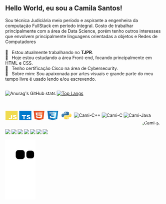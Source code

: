 
## Hello World, eu sou a Camila Santos!
Sou técnica Judiciária meio período e aspirante a engenheira da computação FullStack em período integral.
Gosto de trabalhar principalmente com a área de Data Science, porém tenho outros interesses que envolvem principalmente linguagens orientadas a objetos e Redes de Computadores  
 <br/> :hibiscus: &nbsp; Estou atualmente trabalhando no **TJPR**.
 <br/> :hibiscus: &nbsp; Hoje estou estudando a área Front-end, focando principalmente em HTML e CSS.
 <br/> :hibiscus: &nbsp; Tenho certificação Cisco na área de Cybersecurity.
 <br/> :hibiscus: &nbsp; Sobre mim: Sou apaixonada por artes visuais e grande parte do meu tempo livre é usado lendo e/ou escrevendo.
 
 ##
 
![Anurag's GitHub stats](https://github-readme-stats.vercel.app/api?username=camscatt17&theme=dracula&show_icons=true)
[![Top Langs](https://github-readme-stats.vercel.app/api/top-langs/?username=camscatt17&layout=compact&theme=dracula&show_icons=true)](https://github.com/camscatt17/github-readme-stats)

##

<div style="display: inline_block"><br>
  <img align="center" alt="Cami-Js" height="30" width="40" src="https://raw.githubusercontent.com/devicons/devicon/master/icons/javascript/javascript-plain.svg">
  <img align="center" alt="Cami-Ts" height="30" width="40" src="https://raw.githubusercontent.com/devicons/devicon/master/icons/typescript/typescript-plain.svg">
  <img align="center" alt="Cami-HTML" height="30" width="40" src="https://raw.githubusercontent.com/devicons/devicon/master/icons/html5/html5-original.svg">
  <img align="center" alt="Cami-CSS" height="30" width="40" src="https://raw.githubusercontent.com/devicons/devicon/master/icons/css3/css3-original.svg">
  <img align="center" alt="Cami-Python" height="30" width="40" src="https://raw.githubusercontent.com/devicons/devicon/master/icons/python/python-original.svg">
  <img align="center" alt="Cami-C++" height="30" width="40" src="https://user-images.githubusercontent.com/39015235/221916694-b1520490-52c2-497a-81fb-43a9f8463a2b.png">
  <img align="center" alt="Cami-C" height="30" width="40" src="https://user-images.githubusercontent.com/39015235/221917401-c8dc641f-db39-4fcf-92f0-0a0f57560dfe.png">
  <img align="center" alt="Cami-Java" height="30" width="40" src="https://user-images.githubusercontent.com/39015235/221917528-06d0b36b-2b20-40f1-9430-2eccb7a0d813.png">
  <img align="right" alt="Cami-pic" height="150" style="border-radius:50px;" src="https://user-images.githubusercontent.com/39015235/221927226-3240dc62-54f3-4aa4-8b0d-58bdb44090be.png">
</div>

 ##
 
<div> 
  <a href="https://www.youtube.com/channel/UC25S-KUMJo7SFKlgAmr94Tw" target="_blank"><img src="https://img.shields.io/badge/YouTube-FF0000?style=for-the-badge&logo=youtube&logoColor=white" target="_blank"></a>
  <a href="https://www.instagram.com/camii_sant/" target="_blank"><img src="https://img.shields.io/badge/-Instagram-%23E4405F?style=for-the-badge&logo=instagram&logoColor=white" target="_blank"></a>
 	<a href="https://www.twitch.tv/camiscatt" target="_blank"><img src="https://img.shields.io/badge/Twitch-9146FF?style=for-the-badge&logo=twitch&logoColor=white" target="_blank"></a>
 <a href="https://discord.gg/Em2wW72eHZ" target="_blank"><img src="https://img.shields.io/badge/Discord-7289DA?style=for-the-badge&logo=discord&logoColor=white" target="_blank"></a> 
  <a href = "mailto:camscatt17@gmail.com"><img src="https://img.shields.io/badge/-Gmail-%23333?style=for-the-badge&logo=gmail&logoColor=white" target="_blank"></a>
  <a href="https://www.linkedin.com/in/camilasantos17/" target="_blank"><img src="https://img.shields.io/badge/-LinkedIn-%230077B5?style=for-the-badge&logo=linkedin&logoColor=white" target="_blank"></a>
 <a href="https://medium.com/@camscatt17" target="_blank"><img src="https://img.shields.io/badge/Medium-12100E?style=for-the-badge&logo=medium&logoColor=white" target="_blank"></a> 
  
</div>

![Snake animation](https://github.com/camscatt17/camscatt17/blob/output/github-contribution-grid-snake.svg)
